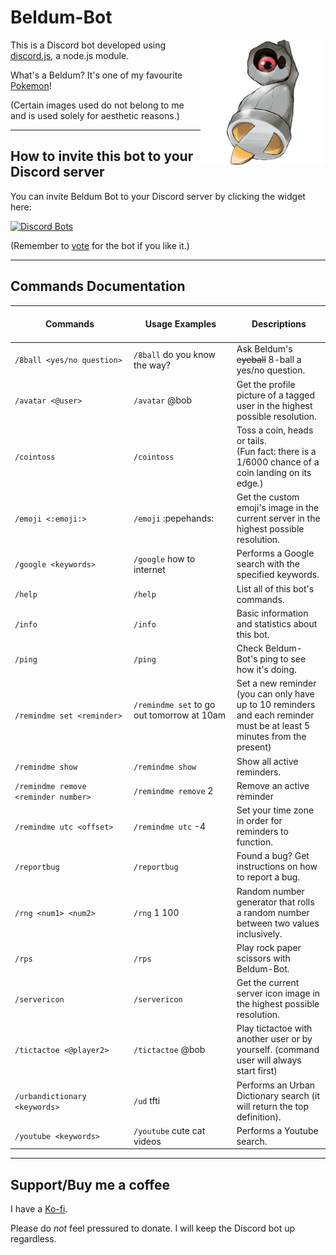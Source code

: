 
<link rel="stylesheet" href="https://cdn.rawgit.com/Tony120914/Beldum-Bot/master/css/discord_bot_list.css">

# Beldum-Bot
<img src="https://github.com/Tony120914/Beldum-Bot/blob/master/images/374Beldum-Shiny.png?raw=true" width=200px align="right">

This is a Discord bot developed using [discord.js](https://discord.js.org/), a node.js module.

What's a Beldum? It's one of my favourite [Pokemon](https://bulbapedia.bulbagarden.net/wiki/Beldum_(Pok%C3%A9mon))!

(Certain images used do not belong to me and is used solely for aesthetic reasons.)

---

## How to invite this bot to your Discord server
You can invite Beldum Bot to your Discord server by clicking the widget here:


[![Discord Bots](https://top.gg/api/widget/454764425090433034.svg)](https://top.gg/bot/454764425090433034/invite)

(Remember to [vote](https://top.gg/bot/454764425090433034/vote) for the bot if you like it.)

---

## Commands Documentation
| <img width=475px> Commands <img width=475px> | <img width=500px> Usage Examples <img width=500px> | Descriptions |
| --- | --- | --- |
| `/8ball <yes/no question>` | `/8ball` do you know the way? | Ask Beldum's ~~eyeball~~ 8-ball a yes/no question. |
| `/avatar <@user>` | `/avatar` @bob | Get the profile picture of a tagged user in the highest possible resolution. |
| `/cointoss` | `/cointoss` | Toss a coin, heads or tails.<br>(Fun fact: there is a 1/6000 chance of a coin landing on its edge.) |
| `/emoji <:emoji:>` | `/emoji` :pepehands: | Get the custom emoji's image in the current server in the highest possible resolution. |
| `/google <keywords>` | `/google` how to internet | Performs a Google search with the specified keywords. |
| `/help` | `/help` | List all of this bot's commands. |
| `/info` | `/info` | Basic information and statistics about this bot. |
| `/ping` | `/ping` | Check Beldum-Bot's ping to see how it's doing. |
| `/remindme set <reminder>` | `/remindme set` to go out tomorrow at 10am <br><br> | Set a new reminder (you can only have up to 10 reminders and each reminder must be at least 5 minutes from the present) |
| `/remindme show` | `/remindme show` | Show all active reminders. |
| `/remindme remove <reminder number>` | `/remindme remove` 2 | Remove an active reminder |
| `/remindme utc <offset>` | `/remindme utc` -4 | Set your time zone in order for reminders to function. |
| `/reportbug ` | `/reportbug` | Found a bug? Get instructions on how to report a bug. |
| `/rng <num1> <num2>` | `/rng` 1 100 | Random number generator that rolls a random number between two values inclusively. |
| `/rps` | `/rps` | Play rock paper scissors with Beldum-Bot. |
| `/servericon` | `/servericon` | Get the current server icon image in the highest possible resolution. |
| `/tictactoe <@player2>` | `/tictactoe` @bob | Play tictactoe with another user or by yourself. (command user will always start first) |
| `/urbandictionary <keywords>` | `/ud` tfti | Performs an Urban Dictionary search (it will return the top definition). |
| `/youtube <keywords>` | `/youtube` cute cat videos | Performs a Youtube search. |

---

## Support/Buy me a coffee
I have a [Ko-fi](https://ko-fi.com/toeknee).

Please do *not* feel pressured to donate. I will keep the Discord bot up regardless.
